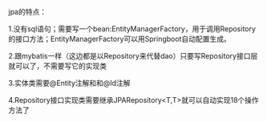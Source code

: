 jpa的特点：

1.没有sql语句；需要写一个bean:EntityManagerFactory，用于调用Repository的接口方法；EntityManagerFactory可以用Springboot自动配置生成。

2.跟mybatis一样（这边都是以Repository来代替dao）只要写Repository接口层就可以了，不需要写它的实现类

3.实体类需要@Entity注解和和@Id注解

4.Repository接口实现类需要继承JPARepository<T,T>就可以自动实现18个操作方法了



